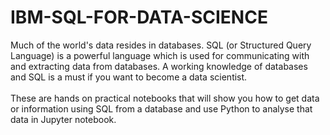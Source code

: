 # IBM-SQL-FOR-DATA-SCIENCE
Much of the world's data resides in databases. SQL (or Structured Query Language) is a powerful language which is used for communicating with and extracting data from databases. A working knowledge of databases and SQL is a must if you want to become a data scientist.<br/>
<br/>
These are hands on practical notebooks that will show you how to get data or information using SQL from a database and use Python to analyse that data in Jupyter notebook.
